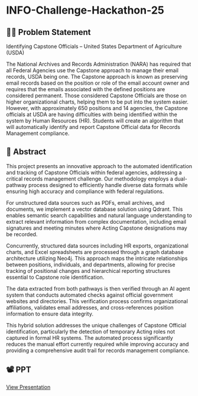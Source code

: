 # INFO-Challenge-Hackathon-25

## 🚨📄 Problem Statement
Identifying Capstone Officials – United States Department of Agriculture (USDA)

The National Archives and Records Administration (NARA) has required that all Federal Agencies use the Capstone approach to manage their email records, USDA being one. The Capstone approach is known as preserving email records based on the position or role of the email account owner and requires that the emails associated with the defined positions are considered permanent. Those considered Capstone Officials are those on higher organizational charts, helping them to be put into the system easier. However, with approximately 650 positions and 14 agencies, the Capstone officials at USDA are having difficulties with being identified within the system by Human Resources (HR). Students will create an algorithm that will automatically identify and report Capstone Official data for Records Management compliance. 

## 🌟 Abstract

This project presents an innovative approach to the automated identification and tracking of Capstone Officials within federal agencies, addressing a critical records management challenge. Our methodology employs a dual-pathway process designed to efficiently handle diverse data formats while ensuring high accuracy and compliance with federal regulations.

For unstructured data sources such as PDFs, email archives, and documents, we implement a vector database solution using Qdrant. This enables semantic search capabilities and natural language understanding to extract relevant information from complex documentation, including email signatures and meeting minutes where Acting Capstone designations may be recorded.

Concurrently, structured data sources including HR exports, organizational charts, and Excel spreadsheets are processed through a graph database architecture utilizing Neo4j. This approach maps the intricate relationships between positions, individuals, and departments, allowing for precise tracking of positional changes and hierarchical reporting structures essential to Capstone role identification.

The data extracted from both pathways is then verified through an AI agent system that conducts automated checks against official government websites and directories. This verification process confirms organizational affiliations, validates email addresses, and cross-references position information to ensure data integrity.

This hybrid solution addresses the unique challenges of Capstone Official identification, particularly the detection of temporary Acting roles not captured in formal HR systems. The automated process significantly reduces the manual effort currently required while improving accuracy and providing a comprehensive audit trail for records management compliance.


## 📽 PPT
[View Presentation](./Team_25075.pptx)



